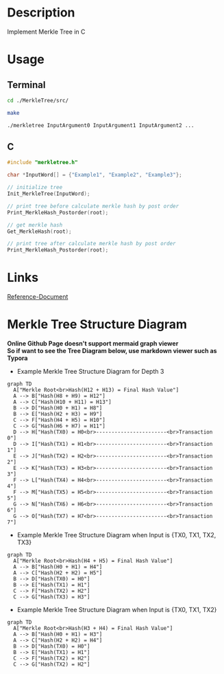 # Description
Implement Merkle Tree in C



# Usage
## Terminal
```bash
cd ./MerkleTree/src/

make

./merkletree InputArgument0 InputArgument1 InputArgument2 ...
```
## C
``` C
#include "merkletree.h"

char *InputWord[] = {"Example1", "Example2", "Example3"};

// initialize tree
Init_MerkleTree(InputWord);

// print tree before calculate merkle hash by post order
Print_MerkleHash_Postorder(root);

// get merkle hash
Get_MerkleHash(root);

// print tree after calculate merkle hash by post order
Print_MerkleHash_Postorder(root);
```



# Links
[Reference-Document](https://ko.wikipedia.org/wiki/%ED%95%B4%EC%8B%9C_%ED%8A%B8%EB%A6%AC)



# Merkle Tree Structure Diagram
**Online Github Page doesn't support mermaid graph viewer<br>So if want to see the Tree Diagram below, use markdown viewer such as Typora**  

- Example Merkle Tree Structure Diagram for Depth 3
```mermaid
graph TD
  A["Merkle Root<br>Hash(H12 + H13) = Final Hash Value"]
  A --> B["Hash(H8 + H9) = H12"]
  A --> C["Hash(H10 + H11) = H13"]
  B --> D["Hash(H0 + H1) = H8"]
  B --> E["Hash(H2 + H3) = H9"]
  C --> F["Hash(H4 + H5) = H10"]
  C --> G["Hash(H6 + H7) = H11"]
  D --> H["Hash(TX0) = H0<br>-----------------------<br>Transaction 0"]  
  D --> I["Hash(TX1) = H1<br>-----------------------<br>Transaction 1"]
  E --> J["Hash(TX2) = H2<br>-----------------------<br>Transaction 2"]
  E --> K["Hash(TX3) = H3<br>-----------------------<br>Transaction 3"]
  F --> L["Hash(TX4) = H4<br>-----------------------<br>Transaction 4"]
  F --> M["Hash(TX5) = H5<br>-----------------------<br>Transaction 5"]
  G --> N["Hash(TX6) = H6<br>-----------------------<br>Transaction 6"]
  G --> O["Hash(TX7) = H7<br>-----------------------<br>Transaction 7"]
```
- Example Merkle Tree Structure Diagram when Input is {TX0, TX1, TX2, TX3}
```mermaid
graph TD
  A["Merkle Root<br>Hash(H4 + H5) = Final Hash Value"]
  A --> B["Hash(H0 + H1) = H4"]
  A --> C["Hash(H2 + H2) = H5"]
  B --> D["Hash(TX0) = H0"]
  B --> E["Hash(TX1) = H1"]
  C --> F["Hash(TX2) = H2"]
  C --> G["Hash(TX3) = H3"]
```
- Example Merkle Tree Structure Diagram when Input is {TX0, TX1, TX2}
```mermaid
graph TD
  A["Merkle Root<br>Hash(H3 + H4) = Final Hash Value"]
  A --> B["Hash(H0 + H1) = H3"]
  A --> C["Hash(H2 + H2) = H4"]
  B --> D["Hash(TX0) = H0"]
  B --> E["Hash(TX1) = H1"] 
  C --> F["Hash(TX2) = H2"]
  C --> G["Hash(TX2) = H2"]
```
